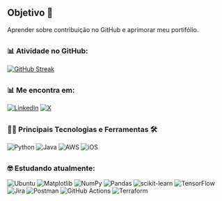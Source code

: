 
## Objetivo 🎯
Aprender sobre contribuição no GitHub e aprimorar meu portifólio.

##
### 📊 Atividade no GitHub:
[![GitHub Streak](https://streak-stats.demolab.com/?user=andradec&theme=bear&background=000&border=30A3DC&dates=FFF)](https://git.io/streak-stats)

##
### 📊 Me encontra em:
[![LinkedIn](https://img.shields.io/badge/LinkedIn-0077B5?style=for-the-badge&logo=linkedin&logoColor=white)](https://www.linkedin.com/in/caiandr/)
[![X](https://img.shields.io/badge/X-%23000000.svg?style=for-the-badge&logo=X&logoColor=white)](https://twitter.com/CaioGago)

##
### 👨‍💻 Principais Tecnologias e Ferramentas 🛠
![Python](https://img.shields.io/badge/python-3670A0?style=for-the-badge&logo=python&logoColor=ffdd54) 
![Java](https://img.shields.io/badge/java-%23ED8B00.svg?style=for-the-badge&logo=openjdk&logoColor=white)
![AWS](https://img.shields.io/badge/AWS-000.svg?style=for-the-badge&logo=amazon-aws&logoColor=white)
![iOS](https://img.shields.io/badge/iOS-000000?style=for-the-badge&logo=ios&logoColor=white)


##
### 🤓 Estudando atualmente:
![Ubuntu](https://img.shields.io/badge/Ubuntu-35495E?style=for-the-badge&logo=ubuntu&logoColor=2CA5E0) 
![Matplotlib](https://img.shields.io/badge/Matplotlib-%23ffffff.svg?style=for-the-badge&logo=Matplotlib&logoColor=black)
![NumPy](https://img.shields.io/badge/numpy-%23013243.svg?style=for-the-badge&logo=numpy&logoColor=white)
![Pandas](https://img.shields.io/badge/pandas-%23150458.svg?style=for-the-badge&logo=pandas&logoColor=white)
![scikit-learn](https://img.shields.io/badge/scikit--learn-%23F7931E.svg?style=for-the-badge&logo=scikit-learn&logoColor=white)
![TensorFlow](https://img.shields.io/badge/TensorFlow-%23FF6F00.svg?style=for-the-badge&logo=TensorFlow&logoColor=white)
![Jira](https://img.shields.io/badge/jira-%230A0FFF.svg?style=for-the-badge&logo=jira&logoColor=white)
![Postman](https://img.shields.io/badge/Postman-FF6C37?style=for-the-badge&logo=postman&logoColor=white)
![GitHub Actions](https://img.shields.io/badge/github%20actions-%232671E5.svg?style=for-the-badge&logo=githubactions&logoColor=white)
![Terraform](https://img.shields.io/badge/terraform-%235835CC.svg?style=for-the-badge&logo=terraform&logoColor=white)
